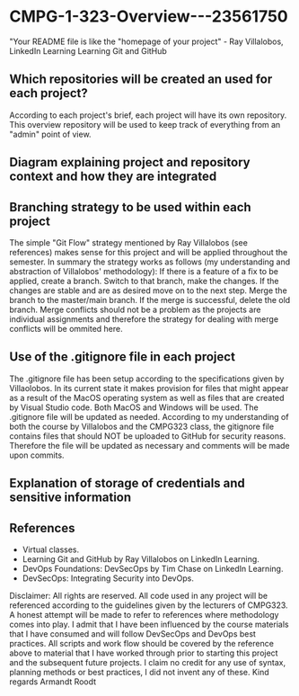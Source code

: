 # CMPG-1-323-Overview---23561750
 "Your README file is like the "homepage of your project" - Ray Villalobos, LinkedIn Learning Learning Git and GitHub

## Which repositories will be created an used for each project?
According to each project's brief, each project will have its own repository. 
This overview repository will be used to keep track of everything from an "admin" point of view. 

## Diagram explaining project and repository context and how they are integrated

## Branching strategy to be used within each project
The simple "Git Flow" strategy mentioned by Ray Villalobos (see references) makes sense for this project and will be applied throughout the semester. 
In summary the strategy works as follows (my understanding and abstraction of Villalobos' methodology):
If there is a feature of a fix to be applied, create a branch.
Switch to that branch, make the changes. 
If the changes are stable and are as desired move on to the next step.
Merge the branch to the master/main branch.
If the merge is successful, delete the old branch.
Merge conflicts should not be a problem as the projects are individual assignments and therefore the strategy for dealing with merge conflicts will be ommited here. 
## Use of the .gitignore file in each project
The .gitignore file has been setup according to the specifications given by Villaolobos. In its current state it makes provision for files that might appear as a result of the MacOS operating system as well as files that are created by Visual Studio code. Both MacOS and Windows will be used.
The .gitignore file will be updated as needed. According to my understanding of both the course by Villalobos and the CMPG323 class, the gitignore file contains files that should NOT be uploaded to GitHub for security reasons. Therefore the file will be updated as necessary and comments will be made upon commits. 

## Explanation of storage of credentials and sensitive information

## References
- Virtual classes.
- Learning Git and GitHub by Ray Villalobos on LinkedIn Learning.
- DevOps Foundations: DevSecOps by Tim Chase on LinkedIn Learning.
- DevSecOps: Integrating Security into DevOps.

Disclaimer:
All rights are reserved. All code used in any project will be referenced according to the guidelines given by the lecturers of CMPG323.
A honest attempt will be made to refer to references where methodology comes into play. I admit that I have been influenced by the course materials that I have consumed and will follow DevSecOps and DevOps best practices. All scripts and work flow should be covered by the reference above to material that I have worked through prior to starting this project and the subsequent future projects. I claim no credit for any use of syntax, planning methods or best practices, I did not invent any of these. 
Kind regards
Armandt Roodt